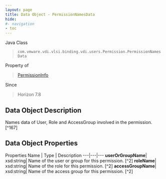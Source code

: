 ```yaml
---
layout: page
title: Data Object - PermissionNamesData
hide:
#- navigation
- toc
---
```






Java Class
> `com.vmware.vdi.vlsi.binding.vdi.users.Permission.PermissionNamesData`

Property of
> [PermissionInfo](vdi.users.Permission.PermissionInfo.md#field_detail)

Since
> Horizon 7.8


## Data Object Description

Names data of User, Role and AccessGroup involved in the permission.
 [^167]



## Data Object Properties
Properties
Name |  Type |  Description
---|---|---
**userOrGroupName**|  xsd:string|  Name of the user or group for this permission. [^2]
**roleName**|  xsd:string|  Name of the role for this permission. [^2]
**accessGroupName**|  xsd:string|  Name of the access group for this permission. [^2]


 

